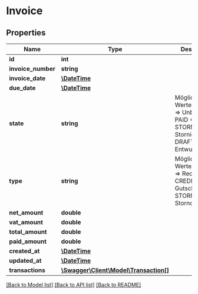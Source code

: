 # Invoice

## Properties
Name | Type | Description | Notes
------------ | ------------- | ------------- | -------------
**id** | **int** |  | [optional] 
**invoice_number** | **string** |  | [optional] 
**invoice_date** | [**\DateTime**](\DateTime.md) |  | [optional] 
**due_date** | [**\DateTime**](\DateTime.md) |  | [optional] 
**state** | **string** | Mögliche Werte: UNPAID &#x3D;&gt; Unbezahlt PAID &#x3D;&gt; Bezahlt STORNO &#x3D;&gt; Storniert DRAFT &#x3D;&gt; Entwurf | [optional] 
**type** | **string** | Mögliche Werte: INVOICE &#x3D;&gt; Rechnung CREDIT &#x3D;&gt; Gutschrift STORNO &#x3D;&gt; Stornorechnung | [optional] 
**net_amount** | **double** |  | [optional] 
**vat_amount** | **double** |  | [optional] 
**total_amount** | **double** |  | [optional] 
**paid_amount** | **double** |  | [optional] 
**created_at** | [**\DateTime**](\DateTime.md) |  | [optional] 
**updated_at** | [**\DateTime**](\DateTime.md) |  | [optional] 
**transactions** | [**\Swagger\Client\Model\Transaction[]**](Transaction.md) |  | [optional] 

[[Back to Model list]](../../README.md#documentation-for-models) [[Back to API list]](../../README.md#documentation-for-api-endpoints) [[Back to README]](../../README.md)

